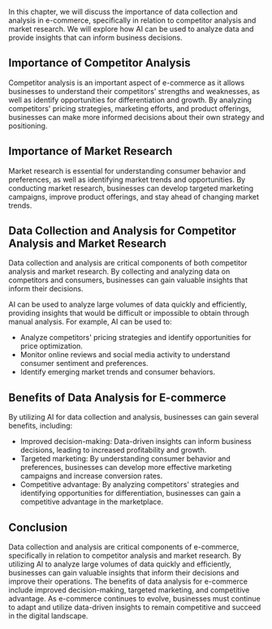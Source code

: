 
In this chapter, we will discuss the importance of data collection and analysis in e-commerce, specifically in relation to competitor analysis and market research. We will explore how AI can be used to analyze data and provide insights that can inform business decisions.

Importance of Competitor Analysis
---------------------------------

Competitor analysis is an important aspect of e-commerce as it allows businesses to understand their competitors' strengths and weaknesses, as well as identify opportunities for differentiation and growth. By analyzing competitors' pricing strategies, marketing efforts, and product offerings, businesses can make more informed decisions about their own strategy and positioning.

Importance of Market Research
-----------------------------

Market research is essential for understanding consumer behavior and preferences, as well as identifying market trends and opportunities. By conducting market research, businesses can develop targeted marketing campaigns, improve product offerings, and stay ahead of changing market trends.

Data Collection and Analysis for Competitor Analysis and Market Research
------------------------------------------------------------------------

Data collection and analysis are critical components of both competitor analysis and market research. By collecting and analyzing data on competitors and consumers, businesses can gain valuable insights that inform their decisions.

AI can be used to analyze large volumes of data quickly and efficiently, providing insights that would be difficult or impossible to obtain through manual analysis. For example, AI can be used to:

* Analyze competitors' pricing strategies and identify opportunities for price optimization.
* Monitor online reviews and social media activity to understand consumer sentiment and preferences.
* Identify emerging market trends and consumer behaviors.

Benefits of Data Analysis for E-commerce
----------------------------------------

By utilizing AI for data collection and analysis, businesses can gain several benefits, including:

* Improved decision-making: Data-driven insights can inform business decisions, leading to increased profitability and growth.
* Targeted marketing: By understanding consumer behavior and preferences, businesses can develop more effective marketing campaigns and increase conversion rates.
* Competitive advantage: By analyzing competitors' strategies and identifying opportunities for differentiation, businesses can gain a competitive advantage in the marketplace.

Conclusion
----------

Data collection and analysis are critical components of e-commerce, specifically in relation to competitor analysis and market research. By utilizing AI to analyze large volumes of data quickly and efficiently, businesses can gain valuable insights that inform their decisions and improve their operations. The benefits of data analysis for e-commerce include improved decision-making, targeted marketing, and competitive advantage. As e-commerce continues to evolve, businesses must continue to adapt and utilize data-driven insights to remain competitive and succeed in the digital landscape.
